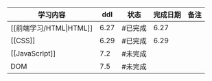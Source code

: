 
| 学习内容                | ddl  | 状态   | 完成日期 | 备注  |
| ------------------- | ---- | ---- | ---- | --- |
| [[前端学习/HTML\|HTML]] | 6.27 | #已完成 | 6.27 |     |
| [[CSS]]             | 6.29 | #已完成 | 6.29 |     |
| [[JavaScript]]      | 7.2  | #未完成 |      |     |
| DOM                 | 7.5  | #未完成 |      |     |


